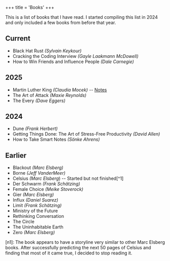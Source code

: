 +++
title = 'Books'
+++

This is a list of books that I have read.
I started compiling this list in 2024 and only included a few books from before that year.


## Current

- Black Hat Rust *(Sylvain Keykour)*
- Cracking the Coding Interview *(Gayle Laakmann McDowell)*
- How to Win Friends and Influence People *(Dale Carnegie)*

## 2025

- Martin Luther King *(Claudia Mocek)* -- [Notes](/books/2025-martin-luther-king-claudia-mocek)
- The Art of Attack *(Maxie Reynolds)*
- The Every *(Dave Eggers)*

## 2024

- Dune *(Frank Herbert)*
- Getting Things Done: The Art of Stress-Free Productivity *(David Allen)*
- How to Take Smart Notes *(Sönke Ahrens)*

## Earlier

- Blackout *(Marc Elsberg)*
- Borne *(Jeff VanderMeer)*
- Celsius *(Marc Elsberg*) -- Started but not finished[^1]
- Der Schwarm *(Frank Schätzing)*
- Female Choice *(Meike Stoverock)*
- Gier *(Marc Elsberg)*
- Influx *(Daniel Suarez)*
- Limit *(Frank Schätzing)*
- Ministry of the Future
- Rethinking Conversation
- The Circle
- The Uninhabitable Earth
- Zero *(Marc Elsberg)*

[n1]: The book appears to have a storyline very similar to other Marc Elsberg books. After successfully predicting the next 50 pages of Celsius and finding that most of it came true, I decided to stop reading it.
